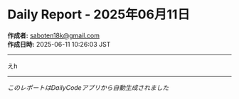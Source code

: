 # Daily Report - 2025年06月11日

**作成者:** saboten18k@gmail.com  
**作成日時:** 2025-06-11 10:26:03 JST

---

えh

---

*このレポートはDailyCodeアプリから自動生成されました*
